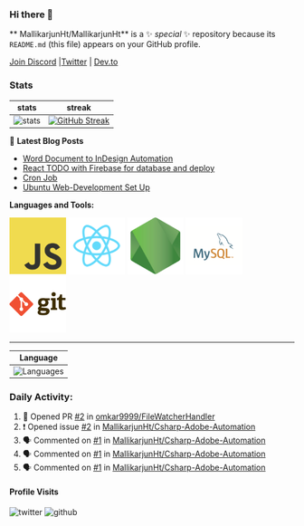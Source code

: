 ### Hi there 👋


** MallikarjunHt/MallikarjunHt** is a ✨ _special_ ✨ repository because its `README.md` (this file) appears on your GitHub profile.  

[Join Discord](https://discord.gg/jmwguYfb)  |[Twitter](https://twitter.com/MallikarjunHt)  | [Dev.to](https://dev.to/mallikarjunht)
### Stats
|stats|streak|  
|---|---|  
| ![stats](https://github-readme-stats.vercel.app/api?username=MallikarjunHt&theme=tokyonight&count_private=true&text_color=000&icon_color=000&bg_color=0,ea6161,ffc64d,fffc4d,52fa5a&theme=graywhite") | [![GitHub Streak](https://github-readme-streak-stats.herokuapp.com/?user=MallikarjunHt&theme=dark)](https://github.com/DenverCoder1/github-readme-streak-stats)|  

📕 **Latest Blog Posts**
<!-- BLOG-POST-LIST:START -->
- [Word Document to InDesign Automation](https://dev.to/mallikarjunht/adobe-indesign-automation-3nnc)
- [React TODO with Firebase for database and deploy](https://dev.to/mallikarjunht/react-todo-with-firebase-for-database-and-deploy-2cnm)
- [Cron Job](https://dev.to/mallikarjunht/cron-job-1aj7)
- [Ubuntu Web-Development Set Up](https://dev.to/mallikarjunht/ubuntu-web-development-set-up-4h9h)
<!-- BLOG-POST-LIST:END -->

**Languages and Tools:**  

<code><img height="100" src="https://raw.githubusercontent.com/github/explore/80688e429a7d4ef2fca1e82350fe8e3517d3494d/topics/javascript/javascript.png"></code>
<code><img height="100" src="https://raw.githubusercontent.com/github/explore/80688e429a7d4ef2fca1e82350fe8e3517d3494d/topics/react/react.png"></code>
<code><img height="100" src="https://raw.githubusercontent.com/github/explore/80688e429a7d4ef2fca1e82350fe8e3517d3494d/topics/nodejs/nodejs.png"></code>
<code><img height="100" src="https://raw.githubusercontent.com/github/explore/80688e429a7d4ef2fca1e82350fe8e3517d3494d/topics/mysql/mysql.png"></code>
<code><img height="100" src="https://raw.githubusercontent.com/github/explore/80688e429a7d4ef2fca1e82350fe8e3517d3494d/topics/git/git.png"></code>  

---
|Language|  
|---|  
![Languages](https://github-readme-stats.vercel.app/api/top-langs/?username=MallikarjunHt&hide=html&hide_title=true&hide_border=true&layout=compact&langs_count=7&exclude_repo=comp426,Redventures-Movie-Quotes&text_color=000&icon_color=fff&bg_color=0,52fa5a,4dfcff,c64dff&theme=graywhite)  |

### **Daily Activity:**  

<!--START_SECTION:activity-->
1. 💪 Opened PR [#2](https://github.com/omkar9999/FileWatcherHandler/pull/2) in [omkar9999/FileWatcherHandler](https://github.com/omkar9999/FileWatcherHandler)
2. ❗️ Opened issue [#2](https://github.com/MallikarjunHt/Csharp-Adobe-Automation/issues/2) in [MallikarjunHt/Csharp-Adobe-Automation](https://github.com/MallikarjunHt/Csharp-Adobe-Automation)
3. 🗣 Commented on [#1](https://github.com/MallikarjunHt/Csharp-Adobe-Automation/issues/1) in [MallikarjunHt/Csharp-Adobe-Automation](https://github.com/MallikarjunHt/Csharp-Adobe-Automation)
4. 🗣 Commented on [#1](https://github.com/MallikarjunHt/Csharp-Adobe-Automation/issues/1) in [MallikarjunHt/Csharp-Adobe-Automation](https://github.com/MallikarjunHt/Csharp-Adobe-Automation)
5. 🗣 Commented on [#1](https://github.com/MallikarjunHt/Csharp-Adobe-Automation/issues/1) in [MallikarjunHt/Csharp-Adobe-Automation](https://github.com/MallikarjunHt/Csharp-Adobe-Automation)
<!--END_SECTION:activity-->

#### Profile Visits 
![twitter](https://img.shields.io/twitter/follow/MallikarjunHt?label=Twitter&logo=twitter&style=for-the-badge)
![github](https://img.shields.io/github/followers/MallikarjunHt?label=Followers&logo=GitHub&style=for-the-badge)
